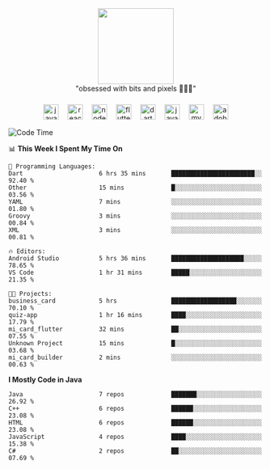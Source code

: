 


  <div align="center">
    
   <img src = "https://i.postimg.cc/W1R4TF4j/d6kpuve-c97567cf-518b-4b86-a271-5c89d88d22f7.gif"  width=150px height=150px />
 </div>

<div align="center">
  "obsessed with bits and pixels 🧑‍💻🎨"
</div>

  ###
<div align="center">
  <img src="https://cdn.jsdelivr.net/gh/devicons/devicon/icons/javascript/javascript-original.svg" height="30" alt="javascript logo"  />
  <img width="10" />
  <img src="https://cdn.jsdelivr.net/gh/devicons/devicon/icons/react/react-original.svg" height="30" alt="react logo"  />
  <img width="10" />
  <img src="https://cdn.jsdelivr.net/gh/devicons/devicon/icons/nodejs/nodejs-original.svg" height="30" alt="nodejs logo"  />
  <img width="10" />
  <img src="https://cdn.jsdelivr.net/gh/devicons/devicon/icons/flutter/flutter-original.svg" height="30" alt="flutter logo"  />
  <img width="10" />
  <img src="https://cdn.jsdelivr.net/gh/devicons/devicon/icons/dart/dart-original.svg" height="30" alt="dart logo"  />
  <img width="10" />
  <img src="https://cdn.jsdelivr.net/gh/devicons/devicon/icons/java/java-original.svg" height="30" alt="java logo"  />
  <img width="10" />
  <img src="https://skillicons.dev/icons?i=mysql" height="30" alt="mysql logo"  />
  <img width="10" />
  <img src="https://skillicons.dev/icons?i=pr" height="30" alt="adobepremierepro logo"  />
</div>




<!--START_SECTION:waka-->
![Code Time](http://img.shields.io/badge/Code%20Time-20%20hrs%2052%20mins-blue)

📊 **This Week I Spent My Time On** 

```text
💬 Programming Languages: 
Dart                     6 hrs 35 mins       ███████████████████████░░   92.40 % 
Other                    15 mins             █░░░░░░░░░░░░░░░░░░░░░░░░   03.56 % 
YAML                     7 mins              ░░░░░░░░░░░░░░░░░░░░░░░░░   01.80 % 
Groovy                   3 mins              ░░░░░░░░░░░░░░░░░░░░░░░░░   00.84 % 
XML                      3 mins              ░░░░░░░░░░░░░░░░░░░░░░░░░   00.81 % 

🔥 Editors: 
Android Studio           5 hrs 36 mins       ████████████████████░░░░░   78.65 % 
VS Code                  1 hr 31 mins        █████░░░░░░░░░░░░░░░░░░░░   21.35 % 

🐱‍💻 Projects: 
business_card            5 hrs               ██████████████████░░░░░░░   70.10 % 
quiz-app                 1 hr 16 mins        ████░░░░░░░░░░░░░░░░░░░░░   17.79 % 
mi_card_flutter          32 mins             ██░░░░░░░░░░░░░░░░░░░░░░░   07.55 % 
Unknown Project          15 mins             █░░░░░░░░░░░░░░░░░░░░░░░░   03.68 % 
mi_card_builder          2 mins              ░░░░░░░░░░░░░░░░░░░░░░░░░   00.63 % 
```

**I Mostly Code in Java** 

```text
Java                     7 repos             ███████░░░░░░░░░░░░░░░░░░   26.92 % 
C++                      6 repos             ██████░░░░░░░░░░░░░░░░░░░   23.08 % 
HTML                     6 repos             ██████░░░░░░░░░░░░░░░░░░░   23.08 % 
JavaScript               4 repos             ████░░░░░░░░░░░░░░░░░░░░░   15.38 % 
C#                       2 repos             ██░░░░░░░░░░░░░░░░░░░░░░░   07.69 % 
```




<!--END_SECTION:waka-->

